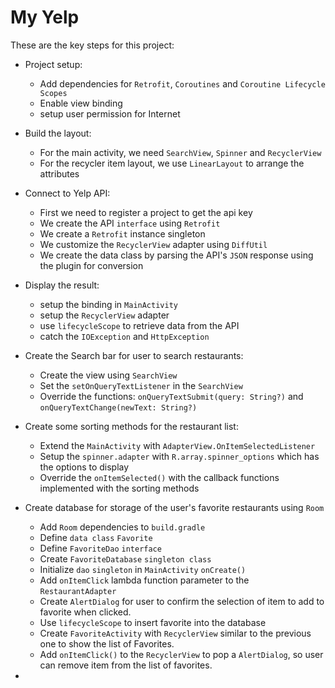 # My Yelp 

These are the key steps for this project:
  
- Project setup:
  - Add dependencies for `Retrofit`, `Coroutines` and `Coroutine Lifecycle Scopes`
  - Enable view binding
  - setup user permission for Internet
  
- Build the layout:
  - For the main activity, we need `SearchView`, `Spinner` and `RecyclerView`
  - For the recycler item layout, we use `LinearLayout` to arrange the attributes
  
- Connect to Yelp API:
  - First we need to register a project to get the api key
  - We create the API `interface` using `Retrofit`
  - We create a `Retrofit` instance singleton
  - We customize the `RecyclerView` adapter using `DiffUtil`
  - We create the data class by parsing the API's `JSON` response using the plugin for conversion
  
- Display the result:
  - setup the binding in `MainActivity`
  - setup the `RecyclerView` adapter
  - use `lifecycleScope` to retrieve data from the API 
  - catch the `IOException` and `HttpException`
  
- Create the Search bar for user to search restaurants:
  - Create the view using `SearchView`
  - Set the `setOnQueryTextListener` in the `SearchView`
  - Override the functions: `onQueryTextSubmit(query: String?)` and `onQueryTextChange(newText: String?)` 
  
- Create some sorting methods for the restaurant list:
  - Extend the `MainActivity` with `AdapterView.OnItemSelectedListener`
  - Setup the `spinner.adapter` with `R.array.spinner_options` which has the options to display
  - Override the `onItemSelected()` with the callback functions implemented with the sorting methods

- Create database for storage of the user's favorite restaurants using `Room`
  - Add `Room` dependencies to `build.gradle`
  - Define `data class` `Favorite`
  - Define `FavoriteDao` `interface`
  - Create `FavoriteDatabase` `singleton class` 
  - Initialize `dao` `singleton` in `MainActivity` `onCreate()` 
  - Add `onItemClick` lambda function parameter to the `RestaurantAdapter`
  - Create `AlertDialog` for user to confirm the selection of item to add to favorite when clicked.
  - Use `lifecycleScope` to insert favorite into the database
  - Create `FavoriteActivity` with `RecyclerView` similar to the previous one to show the list 
    of Favorites.
  - Add `onItemClick()` to the `RecyclerView` to pop a `AlertDialog`, so user can remove item 
    from the list of favorites.
  
- 
  
